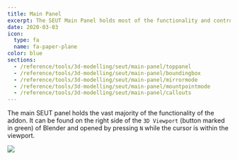 ```yaml
---
title: Main Panel
excerpt: The SEUT Main Panel holds most of the functionality and controls of the addon.
date: 2020-03-03
icon:
  type: fa
  name: fa-paper-plane
color: blue
sections:
  - /reference/tools/3d-modelling/seut/main-panel/toppanel
  - /reference/tools/3d-modelling/seut/main-panel/boundingbox
  - /reference/tools/3d-modelling/seut/main-panel/mirrormode
  - /reference/tools/3d-modelling/seut/main-panel/mountpointmode
  - /reference/tools/3d-modelling/seut/main-panel/callouts
---
```

The main SEUT panel holds the vast majority of the functionality of the addon. It can be found on the right side of the `3D Viewport` (button marked in green) of Blender and opened by pressing `N` while the cursor is within the viewport.

![](/modding-reference/assets/images/reference/seut/main-panel.png)